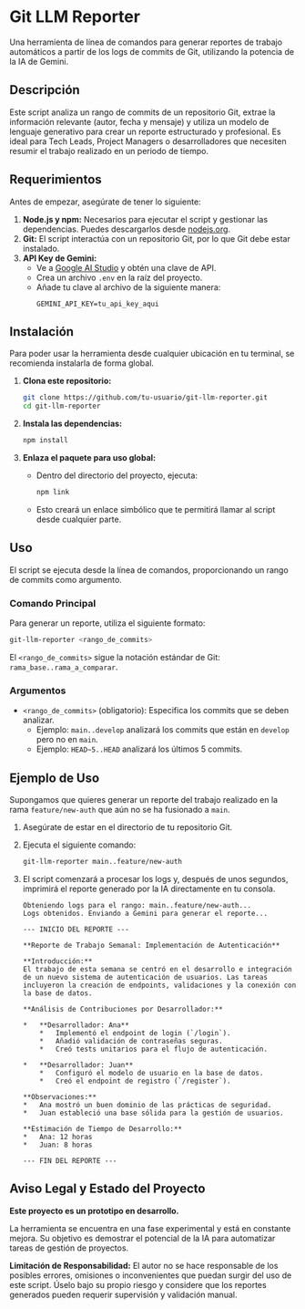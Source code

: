 # Git LLM Reporter

Una herramienta de línea de comandos para generar reportes de trabajo automáticos a partir de los logs de commits de Git, utilizando la potencia de la IA de Gemini.

## Descripción

Este script analiza un rango de commits de un repositorio Git, extrae la información relevante (autor, fecha y mensaje) y utiliza un modelo de lenguaje generativo para crear un reporte estructurado y profesional. Es ideal para Tech Leads, Project Managers o desarrolladores que necesiten resumir el trabajo realizado en un periodo de tiempo.

## Requerimientos

Antes de empezar, asegúrate de tener lo siguiente:

1.  **Node.js y npm:** Necesarios para ejecutar el script y gestionar las dependencias. Puedes descargarlos desde [nodejs.org](https://nodejs.org/).
2.  **Git:** El script interactúa con un repositorio Git, por lo que Git debe estar instalado.
3.  **API Key de Gemini:**
    *   Ve a [Google AI Studio](https://aistudio.google.com/app/apikey) y obtén una clave de API.
    *   Crea un archivo `.env` en la raíz del proyecto.
    *   Añade tu clave al archivo de la siguiente manera:
        ```
        GEMINI_API_KEY=tu_api_key_aqui
        ```

## Instalación

Para poder usar la herramienta desde cualquier ubicación en tu terminal, se recomienda instalarla de forma global.

1.  **Clona este repositorio:**
    ```bash
    git clone https://github.com/tu-usuario/git-llm-reporter.git
    cd git-llm-reporter
    ```

2.  **Instala las dependencias:**
    ```bash
    npm install
    ```

3.  **Enlaza el paquete para uso global:**
    *   Dentro del directorio del proyecto, ejecuta:
        ```bash
        npm link
        ```
    *   Esto creará un enlace simbólico que te permitirá llamar al script desde cualquier parte.

## Uso

El script se ejecuta desde la línea de comandos, proporcionando un rango de commits como argumento.

### Comando Principal

Para generar un reporte, utiliza el siguiente formato:

```bash
git-llm-reporter <rango_de_commits>
```

El `<rango_de_commits>` sigue la notación estándar de Git: `rama_base..rama_a_comparar`.

### Argumentos

*   `<rango_de_commits>` (obligatorio): Especifica los commits que se deben analizar.
    *   Ejemplo: `main..develop` analizará los commits que están en `develop` pero no en `main`.
    *   Ejemplo: `HEAD~5..HEAD` analizará los últimos 5 commits.

## Ejemplo de Uso

Supongamos que quieres generar un reporte del trabajo realizado en la rama `feature/new-auth` que aún no se ha fusionado a `main`.

1.  Asegúrate de estar en el directorio de tu repositorio Git.
2.  Ejecuta el siguiente comando:

    ```bash
    git-llm-reporter main..feature/new-auth
    ```

3.  El script comenzará a procesar los logs y, después de unos segundos, imprimirá el reporte generado por la IA directamente en tu consola.

    ```
    Obteniendo logs para el rango: main..feature/new-auth...
    Logs obtenidos. Enviando a Gemini para generar el reporte...

    --- INICIO DEL REPORTE ---

    **Reporte de Trabajo Semanal: Implementación de Autenticación**

    **Introducción:**
    El trabajo de esta semana se centró en el desarrollo e integración de un nuevo sistema de autenticación de usuarios. Las tareas incluyeron la creación de endpoints, validaciones y la conexión con la base de datos.

    **Análisis de Contribuciones por Desarrollador:**

    *   **Desarrollador: Ana**
        *   Implementó el endpoint de login (`/login`).
        *   Añadió validación de contraseñas seguras.
        *   Creó tests unitarios para el flujo de autenticación.

    *   **Desarrollador: Juan**
        *   Configuró el modelo de usuario en la base de datos.
        *   Creó el endpoint de registro (`/register`).

    **Observaciones:**
    *   Ana mostró un buen dominio de las prácticas de seguridad.
    *   Juan estableció una base sólida para la gestión de usuarios.

    **Estimación de Tiempo de Desarrollo:**
    *   Ana: 12 horas
    *   Juan: 8 horas

    --- FIN DEL REPORTE ---
    ```
## Aviso Legal y Estado del Proyecto

**Este proyecto es un prototipo en desarrollo.**

La herramienta se encuentra en una fase experimental y está en constante mejora. Su objetivo es demostrar el potencial de la IA para automatizar tareas de gestión de proyectos.

**Limitación de Responsabilidad:**
El autor no se hace responsable de los posibles errores, omisiones o inconvenientes que puedan surgir del uso de este script. Úselo bajo su propio riesgo y considere que los reportes generados pueden requerir supervisión y validación manual.
